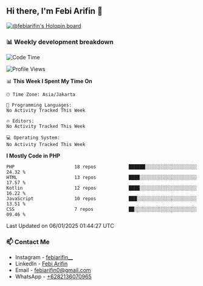 ## Hi there, I'm Febi Arifin 👋

[![@febiarifin's Holopin board](https://holopin.io/api/user/board?user=febiarifin)](https://holopin.io/@febiarifin)
<!--[![Arifin's github stats](https://github-readme-stats.vercel.app/api?username=febiarifin)](https://github.com/febiarifin/febiarifin)-->

<!-- ### I'm a Single Fighter Developer!
- 🔭 I’m currently working on a ton of side project!
- 🌱 I’m currently learning about DevOps specially Docker and K8s
- 👯 I’m looking to collaborate with other developer
- 🥅 2020 Goals: Contribute more to Open Source projects
- ⚡ Fun fact: I love cooking, finding bug and create unfinished side project -->

### 📊 Weekly development breakdown

<!--START_SECTION:waka-->
![Code Time](http://img.shields.io/badge/Code%20Time-0%20secs-blue)

![Profile Views](http://img.shields.io/badge/Profile%20Views-0-blue)

📊 **This Week I Spent My Time On** 

```text
🕑︎ Time Zone: Asia/Jakarta

💬 Programming Languages: 
No Activity Tracked This Week

🔥 Editors: 
No Activity Tracked This Week

💻 Operating System: 
No Activity Tracked This Week
```

**I Mostly Code in PHP** 

```text
PHP                      18 repos            ██████░░░░░░░░░░░░░░░░░░░   24.32 % 
HTML                     13 repos            ████░░░░░░░░░░░░░░░░░░░░░   17.57 % 
Kotlin                   12 repos            ████░░░░░░░░░░░░░░░░░░░░░   16.22 % 
JavaScript               10 repos            ███░░░░░░░░░░░░░░░░░░░░░░   13.51 % 
CSS                      7 repos             ██░░░░░░░░░░░░░░░░░░░░░░░   09.46 % 
```




 Last Updated on 06/01/2025 01:44:27 UTC
<!--END_SECTION:waka-->

### 📫 Contact Me

<!-- - Facebook - [Arifin](https://www.facebook.com/febi.arifin.77) -->

- Instagram - [febiarifin\_\_](https://www.instagram.com/febiarifin__/)
- LinkedIn - [Febi Arifin](https://www.linkedin.com/in/febiarifin/)
- Email - [febiarifin0@gmail.com](mailto:febiarifin0@gmail.com)
- WhatsApp - [+6282136070965](https://api.whatsapp.com/send?phone=6282136070965)
